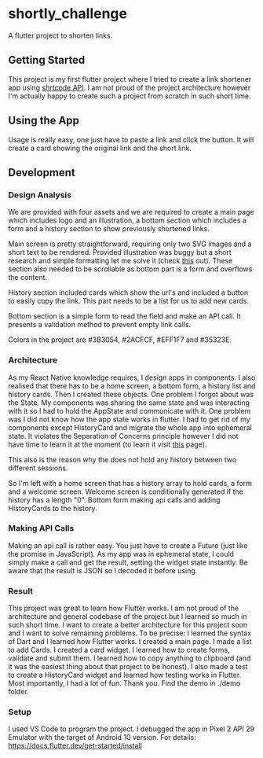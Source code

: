 # shortly_challenge

A flutter project to shorten links.

## Getting Started

This project is my first flutter project where I tried to create a link shortener app using [shrtcode API](https://shrtco.de/docs/). I am not proud of the project architecture however I'm actually happy to create such a project from scratch in such short time.

## Using the App

Usage is really easy, one just have to paste a link and click the button. It will create a card showing the original link and the short link.

## Development

### Design Analysis

We are provided with four assets and we are required to create a main page which includes logo and an illustration, a bottom section which includes a form and a history section to show previously shortened links.

Main screen is pretty straightforward, requiring only two SVG images and a short text to be rendered. Provided illustration was buggy but a short research and simple formatting let me solve it (check [this](https://github.com/dnfield/flutter_svg/issues/102) out). These section also needed to be scrollable as bottom part is a form and overflows the content.

History section included cards which show the url's and included a button to easily copy the link. This part needs to be a list for us to add new cards.

Bottom section is a simple form to read the field and make an API call. It presents a validation method to prevent empty link calls.

Colors in the project are #3B3054, #2ACFCF, #EFF1F7 and #35323E.

### Architecture

As my React Native knowledge requires, I design apps in components. I also realised that there has to be a home screen, a bottom form, a history list and history cards. Then I created these objects. One problem I forgot about was the State. My components was sharing the same state and was interacting with it so I had to hold the AppState and communicate with it. One problem was I did not know how the app state works in flutter. I had to get rid of my components except HistoryCard and migrate the whole app into ephemeral state. It violates the Separation of Concerns principle however I did not have time to learn it at the moment (to learn it visit [this](https://docs.flutter.dev/development/data-and-backend/state-mgmt/simple) page).

This also is the reason why the does not hold any history between two different sessions.

So I'm left with a home screen that has a history array to hold cards, a form and a welcome screen. Welcome screen is conditionally generated if the history has a length "0". Bottom form making api calls and adding HistoryCards to the history.

### Making API Calls

Making an api call is rather easy. You just have to create a Future (just like the promise in JavaScript). As my app was in ephemeral state, I could simply make a call and get the result, setting the widget state instantly. Be aware that the result is JSON so I decoded it before using.

### Result

This project was great to learn how Flutter works. I am not proud of the architecture and general codebase of the project but I learned so much in such short time. I want to create a better architecture for this project soon and I want to solve remaining problems. To be precise: I learned the syntax of Dart and I learned how Flutter works. I created a main page. I made a list to add Cards. I created a card widget. I learned how to create forms, validate and submit them. I learned how to copy anything to clipboard (and it was the easiest thing about that project to be honest). I also made a test to create a HistoryCard widget and learned how testing works in Flutter. Most importantly, I had a lot of fun. Thank you. Find the demo in ./demo folder.

### Setup

I used VS Code to program the project. I debugged the app in Pixel 2 API 29 Emulator with the target of Android 10 version.
For details: https://docs.flutter.dev/get-started/install
